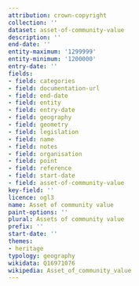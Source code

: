 ```yaml
---
attribution: crown-copyright
collection: ''
dataset: asset-of-community-value
description: ''
end-date: ''
entity-maximum: '1299999'
entity-minimum: '1200000'
entry-date: ''
fields:
- field: categories
- field: documentation-url
- field: end-date
- field: entity
- field: entry-date
- field: geography
- field: geometry
- field: legislation
- field: name
- field: notes
- field: organisation
- field: point
- field: reference
- field: start-date
- field: asset-of-community-value
key-field: ''
licence: ogl3
name: Asset of community value
paint-options: ''
plural: Assets of community value
prefix: ''
start-date: ''
themes:
- heritage
typology: geography
wikidata: Q16971076
wikipedia: Asset_of_community_value
---
```

